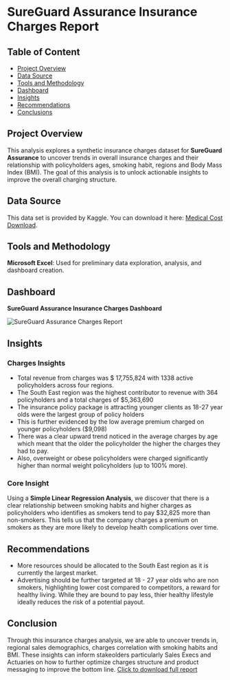 # SureGuard Assurance Insurance Charges Report

## Table of Content
- [Project Overview](https://github.com/SamuelOni/Insurance-Charges-Report/edit/main/README.md#project-overview)
- [Data Source](https://github.com/SamuelOni/Insurance-Charges-Report/edit/main/README.md#data-source)
- [Tools and Methodology](https://github.com/SamuelOni/Insurance-Charges-Report/edit/main/README.md#tools-and-methodology)
- [Dashboard](https://github.com/SamuelOni/Insurance-Charges-Report/edit/main/README.md#dashboard)
- [Insights](http://github.com/SamuelOni/Insurance-Charges-Report/edit/main/README.md#insights)
- [Recommendations](https://github.com/SamuelOni/Insurance-Charges-Report/edit/main/README.md#recommendations)
- [Conclusions](https://github.com/SamuelOni/Insurance-Charges-Report/edit/main/README.md#conclusion)

## Project Overview
This analysis explores a synthetic insurance charges dataset for **SureGuard Assurance** to uncover trends in overall insurance charges and their relationship with policyholders ages, smoking habit, regions and Body Mass Index (BMI). The goal of this analysis is to unlock actionable insights to improve the overall charging structure.

## Data Source
This data set is provided by Kaggle. You can download it here: [Medical Cost Download](https://www.kaggle.com/datasets/mirichoi0218/insurance).

## Tools and Methodology
**Microsoft Excel**: Used for preliminary data exploration, analysis, and dashboard creation.

## Dashboard
**SureGuard Assurance Insurance Charges Dashboard**

![SureGuard Assurance Charges Report](https://github.com/user-attachments/assets/f26676f6-3d4e-4c5c-baa5-51a42dec594f)

## Insights
### Charges Insights
- Total revenue from charges was $ 17,755,824 with 1338 active policyholders across four regions.
- The South East region was the highest contributor to revenue with 364 policyholders and a total charges of $5,363,690
- The insurance policy package is attracting younger clients as 18-27 year olds were the largest group of policy holders
- This is further evidenced by the low average premium charged on younger policyholders ($9,098)
- There was a clear upward trend noticed in the average charges by age which meant that the older the policyholder the higher the charges they had to pay.
- Also, overweight or obese policyholders were charged significantly higher than normal weight policyholders (up to 100% more).

### Core Insight
Using a **Simple Linear Regression Analysis**, we discover that there is a clear relationship between smoking habits and higher charges as policyholders who identifies as smokers tend to pay $32,825 more than non-smokers. This tells us that the company charges a premium on smokers as they are more likely to develop health complications over time.

## Recommendations
- More resources should be allocated to the South East region as it is currently the largest market.
- Advertising should be further targeted at 18 - 27 year olds who are non smokers, highlighting lower cost compared to competitors, a reward for healthy living. While they are bound to pay less, thier healthy lifestyle ideally reduces the risk of a potential payout.

## Conclusion
Through this insurance charges analysis, we are able to uncover trends in, regional sales demographics, charges correlation with smoking habits and BMI. These insights can inform stakeolders particularly Sales Execs and Actuaries on how to further optimize charges structure and product messaging to improve the bottom line.
[Click to download full report](https://github.com/SamuelOni/GearTickler-Inc-Financial-Analysis/blob/main/Financial%20Sample%20Analysis%20%26%20Report.xlsx)






